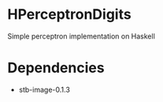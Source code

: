 HPerceptronDigits
=================
Simple perceptron implementation on Haskell

Dependencies
=================
* stb-image-0.1.3